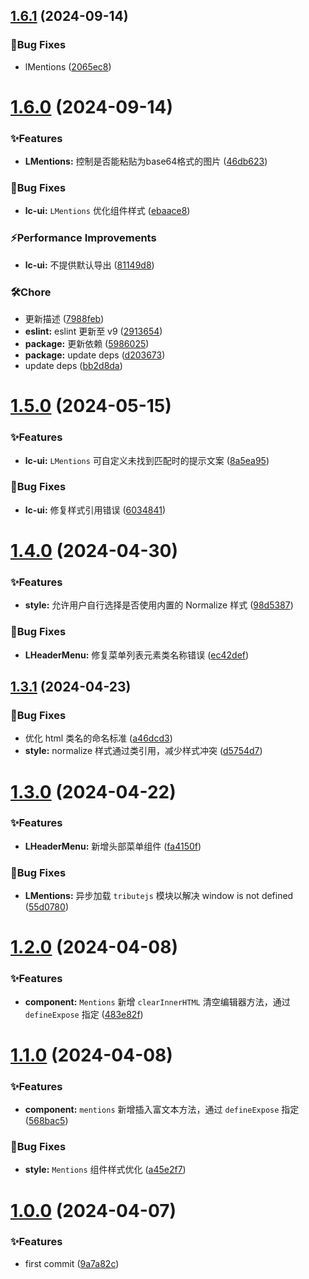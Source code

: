 ## [1.6.1](https://github.com/Noah-Ywh/lc-library/compare/v1.6.0...v1.6.1) (2024-09-14)


### 🐛Bug Fixes

* lMentions ([2065ec8](https://github.com/Noah-Ywh/lc-library/commit/2065ec883559a23bc11c5c1716c992733a209c83))



# [1.6.0](https://github.com/Noah-Ywh/lc-library/compare/v1.5.0...v1.6.0) (2024-09-14)


### ✨Features

* **LMentions:** 控制是否能粘贴为base64格式的图片 ([46db623](https://github.com/Noah-Ywh/lc-library/commit/46db623e19f1f58e6c0c766042ce79a80f18fbc2))


### 🐛Bug Fixes

* **lc-ui:** `LMentions` 优化组件样式 ([ebaace8](https://github.com/Noah-Ywh/lc-library/commit/ebaace8daed346e258bd78020458c668e191e507))


### ⚡Performance Improvements

* **lc-ui:** 不提供默认导出 ([81149d8](https://github.com/Noah-Ywh/lc-library/commit/81149d82176ea939dccf3d5e7861090d230f5473))


### 🛠️Chore

* 更新描述 ([7988feb](https://github.com/Noah-Ywh/lc-library/commit/7988feb10e3b06d7689a150458587e156ab5f4b8))
* **eslint:** eslint 更新至 v9 ([2913654](https://github.com/Noah-Ywh/lc-library/commit/2913654ccc6923f24e3b2056c03eaec1e97317e2))
* **package:** 更新依赖 ([5986025](https://github.com/Noah-Ywh/lc-library/commit/598602578bf901c0d4332f55f148131862f48cb7))
* **package:** update deps ([d203673](https://github.com/Noah-Ywh/lc-library/commit/d20367378a8231e4576f9004644107faf48ed954))
* update deps ([bb2d8da](https://github.com/Noah-Ywh/lc-library/commit/bb2d8dabfa8f99fa79c578bff339bc7c508ff907))



# [1.5.0](https://github.com/Noah-Ywh/lc-library/compare/v1.4.0...v1.5.0) (2024-05-15)


### ✨Features

* **lc-ui:** `LMentions` 可自定义未找到匹配时的提示文案 ([8a5ea95](https://github.com/Noah-Ywh/lc-library/commit/8a5ea95ef3b07060435606e5703b932687692914))


### 🐛Bug Fixes

* **lc-ui:** 修复样式引用错误 ([6034841](https://github.com/Noah-Ywh/lc-library/commit/6034841c793c28bd5c60a304c32191dcf38f6f9b))



# [1.4.0](https://github.com/Noah-Ywh/lc-library/compare/v1.3.1...v1.4.0) (2024-04-30)


### ✨Features

* **style:** 允许用户自行选择是否使用内置的 Normalize 样式 ([98d5387](https://github.com/Noah-Ywh/lc-library/commit/98d5387e63a22871273ee5238264ae872fbcf94b))


### 🐛Bug Fixes

* **LHeaderMenu:** 修复菜单列表元素类名称错误 ([ec42def](https://github.com/Noah-Ywh/lc-library/commit/ec42deff78992f65a70411c5c44dfc3d99312e8a))



## [1.3.1](https://github.com/Noah-Ywh/lc-library/compare/v1.3.0...v1.3.1) (2024-04-23)


### 🐛Bug Fixes

* 优化 html 类名的命名标准 ([a46dcd3](https://github.com/Noah-Ywh/lc-library/commit/a46dcd3f49a4e379da51cf1bb589d0cd3005434b))
* **style:** normalize 样式通过类引用，减少样式冲突 ([d5754d7](https://github.com/Noah-Ywh/lc-library/commit/d5754d7d0445478f9fa8c74c40c1d93a8044d18f))



# [1.3.0](https://github.com/Noah-Ywh/lc-library/compare/v1.2.0...v1.3.0) (2024-04-22)


### ✨Features

* **LHeaderMenu:** 新增头部菜单组件 ([fa4150f](https://github.com/Noah-Ywh/lc-library/commit/fa4150f6809ea480fcab84e6544e58de93a7c2d3))


### 🐛Bug Fixes

* **LMentions:** 异步加载 `tributejs` 模块以解决 window is not defined ([55d0780](https://github.com/Noah-Ywh/lc-library/commit/55d0780737eb0f53b9d63405f8f131a60d311d89))



# [1.2.0](https://github.com/Noah-Ywh/lc-library/compare/v1.1.0...v1.2.0) (2024-04-08)


### ✨Features

* **component:** `Mentions` 新增 `clearInnerHTML` 清空编辑器方法，通过 `defineExpose` 指定 ([483e82f](https://github.com/Noah-Ywh/lc-library/commit/483e82fa38156f88677b9a17def120483adfa753))



# [1.1.0](https://github.com/Noah-Ywh/lc-library/compare/v1.0.0...v1.1.0) (2024-04-08)


### ✨Features

* **component:** `mentions` 新增插入富文本方法，通过 `defineExpose` 指定 ([568bac5](https://github.com/Noah-Ywh/lc-library/commit/568bac5ae5e45410809e893feaba634ae1b65d01))


### 🐛Bug Fixes

* **style:** `Mentions` 组件样式优化 ([a45e2f7](https://github.com/Noah-Ywh/lc-library/commit/a45e2f7b46df5ce43853a967871512fc216d9cea))



# [1.0.0](https://github.com/Noah-Ywh/lc-library/compare/9a7a82cbf946e9a1d2a0382dd09f78a4f239a321...v1.0.0) (2024-04-07)


### ✨Features

* first commit ([9a7a82c](https://github.com/Noah-Ywh/lc-library/commit/9a7a82cbf946e9a1d2a0382dd09f78a4f239a321))



